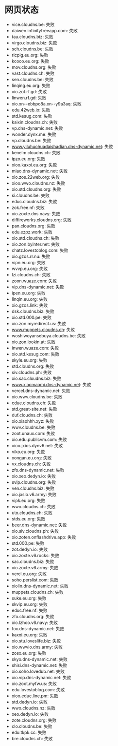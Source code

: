 # 网页状态
- vice.cloudns.be: 失败
- daiwen.infinityfreeapp.com: 失败
- tau.cloudns.biz: 失败
- virgo.cloudns.biz: 失败
- sch.cloudns.be: 失败
- ricpig.eu.org: 失败
- kcoco.eu.org: 失败
- mov.cloudns.org: 失败
- vast.cloudns.ch: 失败
- sen.cloudns.be: 失败
- linqing.eu.org: 失败
- xio.zot.rf.gd: 失败
- linwen.rf.gd: 失败
- xio.xn--ebbpo8a.xn--y9a3aq: 失败
- edu.42web.io: 失败
- std.kesug.com: 失败
- kaixin.cloudns.ch: 失败
- vp.dns-dynamic.net: 失败
- wonder.dynx.me: 失败
- vp.cloudns.be: 失败
- www.yiluhuohuadaishadian.dns-dynamic.net: 失败
- kenelm.cloudns.ch: 失败
- ipzo.eu.org: 失败
- xioo.kaxoi.eu.org: 失败
- miao.dns-dynamic.net: 失败
- xio.zos.22web.org: 失败
- xioo.wwo.cloudns.nz: 失败
- xio.std.cloudns.org: 失败
- si.cloudns.be: 失败
- educ.cloudns.biz: 失败
- zok.free.nf: 失败
- xio.zoxte.dns.navy: 失败
- diffireworks.cloudns.org: 失败
- pan.cloudns.org: 失败
- edu.ezpz.work: 失败
- xio.std.cloudns.ch: 失败
- xio.zon.byinter.net: 失败
- chatz.lovestoblog.com: 失败
- xio.gzos.rr.nu: 失败
- vipn.eu.org: 失败
- wvvp.eu.org: 失败
- lzi.cloudns.ch: 失败
- zoon.wuaze.com: 失败
- vip.dns-dynamic.net: 失败
- ipen.eu.org: 失败
- linqin.eu.org: 失败
- xio.gzos.link: 失败
- dsk.cloudns.biz: 失败
- xio.std.000.pe: 失败
- xio.zon.myredirect.us: 失败
- www.muppets.cloudns.ch: 失败
- woshiwoyansebuya.cloudns.be: 失败
- xio.zon.lookin.at: 失败
- inwen.wuaze.com: 失败
- xio.std.kesug.com: 失败
- skyle.eu.org: 失败
- std.cloudns.org: 失败
- siv.cloudns.ph: 失败
- xio.sac.cloudns.biz: 失败
- www.xiaomaomi.dns-dynamic.net: 失败
- vercel.dns-dynamic.net: 失败
- xio.wwv.cloudns.be: 失败
- cdue.cloudns.ch: 失败
- std.great-site.net: 失败
- duf.cloudns.ch: 失败
- xio.xiaohhh.xyz: 失败
- wwv.cloudns.be: 失败
- zoot.unaux.com: 失败
- xio.edu.publicvm.com: 失败
- xioo.jxios.dynv6.net: 失败
- viko.eu.org: 失败
- xongan.eu.org: 失败
- vx.cloudns.ch: 失败
- zfo.dns-dynamic.net: 失败
- xio.xeo.dedyn.io: 失败
- svip.cloudns.org: 失败
- ven.cloudns.biz: 失败
- xio.jxsio.v6.army: 失败
- vipk.eu.org: 失败
- wwo.cloudns.ch: 失败
- uto.cloudns.ch: 失败
- stds.eu.org: 失败
- beer.dns-dynamic.net: 失败
- xio.siv.cloudns.ph: 失败
- xio.zoten.onflashdrive.app: 失败
- std.000.pe: 失败
- zot.dedyn.io: 失败
- xio.zoxte.v6.rocks: 失败
- sac.cloudns.biz: 失败
- xio.zoxte.v6.army: 失败
- vercl.eu.org: 失败
- soho.perslist.com: 失败
- xiolin.dns-dynamic.net: 失败
- muppets.cloudns.ch: 失败
- suke.eu.org: 失败
- skvip.eu.org: 失败
- educ.free.nf: 失败
- zfo.cloudns.org: 失败
- xio.lzhoo.v6.navy: 失败
- fox.dns-dynamic.net: 失败
- kaxoi.eu.org: 失败
- xio.stu.loveslife.biz: 失败
- xio.wwvio.dns.army: 失败
- zosx.eu.org: 失败
- skyo.dns-dynamic.net: 失败
- shisi.dns-dynamic.net: 失败
- xio.soho.lovedub.net: 失败
- xio.vip.dns-dynamic.net: 失败
- xio.zoot.myfw.us: 失败
- edu.lovestoblog.com: 失败
- xioo.educ.line.pm: 失败
- std.dedyn.io: 失败
- wwo.cloudns.nz: 失败
- xeo.dedyn.io: 失败
- zote.cloudns.org: 失败
- clo.cloudns.be: 失败
- edu.tkpk.cc: 失败
- bre.cloudns.ch: 失败
